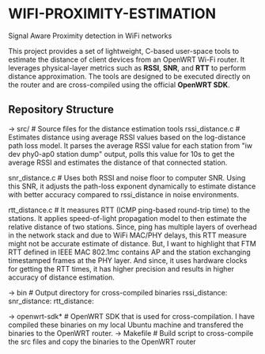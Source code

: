 # WIFI-PROXIMITY-ESTIMATION
Signal Aware Proximity detection in WiFi networks

This project provides a set of lightweight, C-based user-space tools to estimate the distance of client devices from an OpenWRT Wi-Fi router. It leverages physical-layer metrics such as **RSSI**, **SNR**, and **RTT** to perform distance approximation. The tools are designed to be executed directly on the router and are cross-compiled using the official **OpenWRT SDK**.

## Repository Structure
-> src/ # Source files for the distance estimation tools
rssi_distance.c # Estimates distance using average RSSI values based on the log-distance path loss model. It parses the average RSSI value for each station from "iw dev phy0-ap0 station dump" output, polls this value for 10s to get the average RSSI and estimates the distance of that connected station.

snr_distance.c # Uses both RSSI and noise floor to computer SNR. Using this SNR, it adjusts the path-loss exponent dynamically to estimate distance with better accuracy compared to rssi_distance in noise environments.

rtt_distance.c # It measures RTT (ICMP ping-based round-trip time) to the stations. It applies speed-of-light propagation model to then estimate the relative distance of two stations. Since, ping has multiple layers of overhead in the network stack and due to WiFi MAC/PHY delays, this RTT measure might not be accurate estimate of distance. But, I want to highlight that FTM RTT defined in IEEE MAC 802.1mc contains AP and the station exchanging timestamped frames at the PHY layer. And since, it uses hardware clocks for getting the RTT times, it has higher precision and results in higher accuracy of distance estimation.

-> bin # Output directory for cross-compiled binaries
rssi_distance:
snr_distance:
rtt_distance:

-> openwrt-sdk* # OpenWRT SDK that is used for cross-compilation. I have compiled these binaries on my local Ubuntu machine and transfered the binaries to the OpenWRT router.
-> Makefile # Build script to cross-compile the src files and copy the binaries to the OpenWRT router

